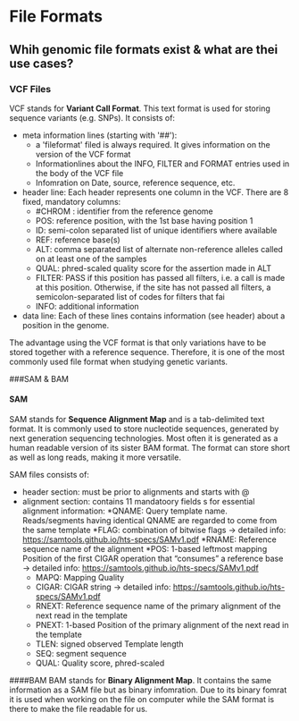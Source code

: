 # File Formats


## Whih genomic file formats exist & what are thei use cases?

### VCF Files

VCF stands for __Variant Call Format__. This text format is used for storing sequence variants (e.g. SNPs).
It consists of:
* meta information lines (starting with '##'): 
  * a 'fileformat' filed is always required. It gives information on the version of the VCF format
  * Informationlines about the INFO, FILTER and FORMAT entries used in the body of the VCF file 
  * Infomration on Date, source, reference sequence, etc.
* header line: Each header represents one column in the VCF. There are 8 fixed, mandatory columns:
  * #CHROM : identifier from the reference genome
  * POS: reference position, with the 1st base having position 1
  * ID: semi-colon separated list of unique identifiers where available
  * REF: reference base(s)
  * ALT: comma separated list of alternate non-reference alleles called on at least one of the samples
  * QUAL: phred-scaled quality score for the assertion made in ALT
  * FILTER: PASS if this position has passed all filters, i.e. a call is made at this position. Otherwise, if the site has not passed all filters, a semicolon-separated list of codes for filters that fai
  * INFO: additional information
* data line: Each of these lines contains information (see header) about a position in the genome.

The advantage using the VCF format is that only variations have to be stored together with a reference sequence. 
Therefore, it is one of the most commonly used file format when studying genetic variants.


###SAM & BAM
#### SAM
SAM stands for __Sequence Alignment Map__ and is a tab-delimited text format. 
It is commonly used to store nucleotide sequences, generated by next generation sequencing technologies.
Most often it is generated as a human readable version of its sister BAM format.
The format can store short as well as long reads, making it more versatile.

SAM files consists of:
* header section: must be prior to alignments and starts with @
* alignment section: contains 11 mandatoory fields s for
essential alignment information:
  *QNAME: Query template name. Reads/segments having identical QNAME are regarded to come from
the same template
  *FLAG: combination of bitwise flags &#8594; detailed info: https://samtools.github.io/hts-specs/SAMv1.pdf
  *RNAME: Reference sequence name of the alignment
  *POS: 1-based leftmost mapping Position of the first CIGAR operation that “consumes” a reference
base  &#8594; detailed info: https://samtools.github.io/hts-specs/SAMv1.pdf
  * MAPQ: Mapping Quality
  * CIGAR: CIGAR string  &#8594;  detailed info: https://samtools.github.io/hts-specs/SAMv1.pdf
  * RNEXT:  Reference sequence name of the primary alignment of the next read in the template
  * PNEXT:  1-based Position of the primary alignment of the next read in the template
  * TLEN:  signed observed Template length
  * SEQ: segment sequence
  * QUAL: Quality score, phred-scaled
  
 ####BAM
 BAM stands for __Binary Alignment Map__. It contains the same information as a SAM file but as binary infomration.
 Due to its binary fomrat it is used when working on the file on computer while the SAM format is there to make the file readable for us.
 

